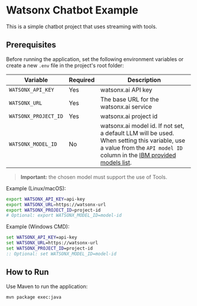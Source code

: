 # Watsonx Chatbot Example

This is a simple chatbot project that uses streaming with tools.

## Prerequisites

Before running the application, set the following environment variables or create a new `.env` file in the project's root folder:

| Variable              | Required | Description |
|-----------------------|----------|-------------|
| `WATSONX_API_KEY`     | Yes      | watsonx.ai API key |
| `WATSONX_URL`         | Yes      | The base URL for the watsonx.ai service |
| `WATSONX_PROJECT_ID`  | Yes      | watsonx.ai project id |
| `WATSONX_MODEL_ID`    | No       | watsonx.ai model id. If not set, a default LLM will be used. When setting this variable, use a value from the `API model ID` column in the [IBM provided models list](https://dataplatform.cloud.ibm.com/docs/content/wsj/analyze-data/fm-models.html?context=wx#ibm-provided). |

> **Important:** the chosen model must support the use of Tools.

Example (Linux/macOS):
```bash
export WATSONX_API_KEY=api-key
export WATSONX_URL=https://watsonx-url
export WATSONX_PROJECT_ID=project-id
# Optional: export WATSONX_MODEL_ID=model-id
```

Example (Windows CMD):
```cmd
set WATSONX_API_KEY=api-key
set WATSONX_URL=https://watsonx-url
set WATSONX_PROJECT_ID=project-id
:: Optional: set WATSONX_MODEL_ID=model-id
```

## How to Run
Use Maven to run the application:

```bash
mvn package exec:java
```
